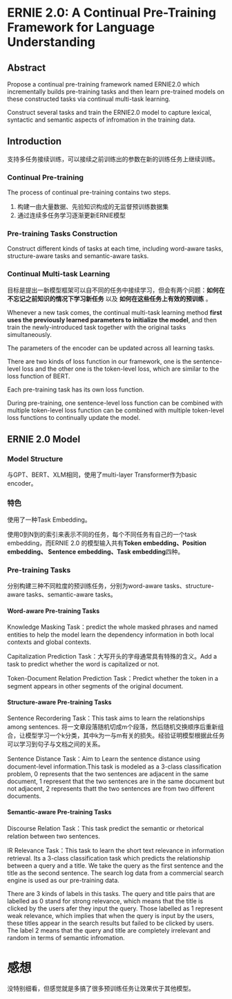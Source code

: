 # ERNIE 2.0: A Continual Pre-Training Framework for Language Understanding

## Abstract

Propose a continual pre-training framework named ERNIE2.0 which incrementally builds pre-training tasks and then learn pre-trained models on these constructed tasks via continual multi-task learning.

Construct several tasks and train the ERNIE2.0 model to capture lexical, syntactic and semantic aspects of infromation in the training data.

## Introduction

支持多任务接续训练，可以接续之前训练出的参数在新的训练任务上继续训练。

### Continual Pre-training

The process of continual pre-training contains two steps.

1. 构建一由大量数据、先验知识构成的无监督预训练数据集
2. 通过连续多任务学习逐渐更新ERNIE模型

### Pre-training Tasks Construction

Construct different kinds of tasks at each time, including word-aware tasks, structure-aware tasks and semantic-aware tasks.

### Continual Multi-task Learning

目标是提出一新模型框架可以自不同的任务中接续学习，但会有两个问题：**如何在不忘记之前知识的情况下学习新任务** 以及 **如何在这些任务上有效的预训练** 。

Whenever a new task comes, the continual multi-task learning method **first uses the previously learned parameters to initialize the model**, and then train the newly-introduced task together with the original tasks simultaneously.

The parameters of the encoder can be updated across all learning tasks.

There are two kinds of loss function in our framework, one is the sentence-level loss and the other one is the token-level loss, which are similar to the loss function of BERT.

Each pre-training task has its own loss function.

During pre-training, one sentence-level loss function can be combined with multiple token-level loss function can be combined with multiple token-level loss functions to continually update the model.



## ERNIE 2.0 Model

### Model Structure

与GPT、BERT、XLM相同，使用了multi-layer Transformer作为basic encoder。

### 特色

使用了一种Task Embedding。

使用0到N到的索引来表示不同的任务，每个不同任务有自己的一个task embedding，而ERNIE 2.0 的模型输入共有**Token embedding、Position embedding、 Sentence embedding、Task embedding**四种。

### Pre-training Tasks

分别构建三种不同粒度的预训练任务，分别为word-aware tasks、structure-aware tasks、semantic-aware tasks。

#### Word-aware Pre-training Tasks

Knowledge Masking Task：predict the whole masked phrases and named entities to help the model learn the dependency information in both local contexts and global contexts.

Capitalization Prediction Task：大写开头的字母通常具有特殊的含义。Add a task to predict whether the word is capitalized or not.

Token-Document Relation Prediction Task：Predict whether the token in a segment appears in other segments of the original document.

#### Structure-aware Pre-training Tasks

Sentence Recordering Task：This task aims to learn the relationships among sentences. 将一文章段落随机切成m个段落，然后随机交换顺序后重新组合，让模型学习一个k分类，其中k为一与m有关的损失。经验证明模型根据此任务可以学习到句子与文档之间的关系。

Sentence Distance Task：Aim to Learn the sentence distance using document-level information.This task is modeled as a 3-class classification problem, 0 represents that the two sentences are adjacent in the same document, 1 represent that the two sentences are in the same document but not adjacent, 2 represents thatt the two sentences are from two different documents.

#### Semantic-aware Pre-training Tasks

Discourse Relation Task：This task predict the semantic or rhetorical relation between two sentences.

IR Relevance Task：This task to learn the short text relevance in information retrieval. Its a 3-class classification task which predicts the relationship between a query and a title. We take the query as the first sentence and the title as the second sentence. The search log data from a commercial search engine is used  as our pre-training data.

There are 3 kinds of labels in this tasks. The query and title pairs that are labelled as 0 stand for strong relevance, which means that the title is clicked by the users afer they input the query. Those labelled as 1 represent weak relevance, which implies that when the query is input by the users, these titles appear in the search results but failed to be clicked by users. The label 2 means that the query and title are completely irrelevant and random in terms of semantic infromation.



# 感想

没特别细看，但感觉就是多搞了很多预训练任务让效果优于其他模型。
